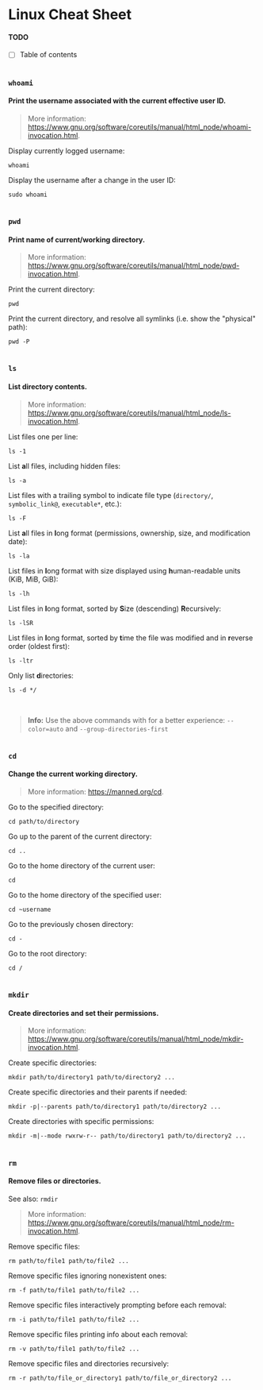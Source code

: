 # Linux Cheat Sheet

#### TODO
- [ ] Table of contents

#

### `whoami`
#### Print the username associated with the current effective user ID.
>More information: https://www.gnu.org/software/coreutils/manual/html_node/whoami-invocation.html.

Display currently logged username:
```
whoami
```

Display the username after a change in the user ID:
```
sudo whoami
```

#

### `pwd`
#### Print name of current/working directory.
>More information: https://www.gnu.org/software/coreutils/manual/html_node/pwd-invocation.html.

Print the current directory:
```
pwd
```

Print the current directory, and resolve all symlinks (i.e. show the "physical" path):
```
pwd -P
```

#

### `ls`
#### List directory contents.
>More information: https://www.gnu.org/software/coreutils/manual/html_node/ls-invocation.html.

List files one per line:
```
ls -1
```


List **a**ll files, including hidden files:
```
ls -a
```

List files with a trailing symbol to indicate file type (`directory/`, `symbolic_link@`, `executable*`, etc.):
```
ls -F
```

List **a**ll files in **l**ong format (permissions, ownership, size, and modification date):
```
ls -la
```

List files in **l**ong format with size displayed using **h**uman-readable units (KiB, MiB, GiB):
```
ls -lh
```

List files in **l**ong format, sorted by **S**ize (descending) **R**ecursively:
```
ls -lSR
```

List files in **l**ong format, sorted by **t**ime the file was modified and in **r**everse order (oldest first):
```
ls -ltr
```

Only list **d**irectories:
```
ls -d */
```
<br>

> **Info:** Use the above commands with for a better experience: `--color=auto` and `--group-directories-first`


#

### `cd`
#### Change the current working directory.
>More information: https://manned.org/cd.

Go to the specified directory:
```
cd path/to/directory
```

Go up to the parent of the current directory:
```
cd ..
```

Go to the home directory of the current user:
```
cd
```

Go to the home directory of the specified user:
```
cd ~username
```

Go to the previously chosen directory:
```
cd -
```

Go to the root directory:
```
cd /
```

#

### `mkdir`
#### Create directories and set their permissions.
>More information: https://www.gnu.org/software/coreutils/manual/html_node/mkdir-invocation.html.

Create specific directories:
```
mkdir path/to/directory1 path/to/directory2 ...
```

Create specific directories and their parents if needed:
```
mkdir -p|--parents path/to/directory1 path/to/directory2 ...
```

Create directories with specific permissions:
```
mkdir -m|--mode rwxrw-r-- path/to/directory1 path/to/directory2 ...
```

#

### `rm`
#### Remove files or directories.
See also: `rmdir`
>More information: https://www.gnu.org/software/coreutils/manual/html_node/rm-invocation.html.

Remove specific files:
```
rm path/to/file1 path/to/file2 ...
```

Remove specific files ignoring nonexistent ones:
```
rm -f path/to/file1 path/to/file2 ...
```

Remove specific files interactively prompting before each removal:
```
rm -i path/to/file1 path/to/file2 ...
```

Remove specific files printing info about each removal:
```
rm -v path/to/file1 path/to/file2 ...
```

Remove specific files and directories recursively:
```
rm -r path/to/file_or_directory1 path/to/file_or_directory2 ...
```

#


